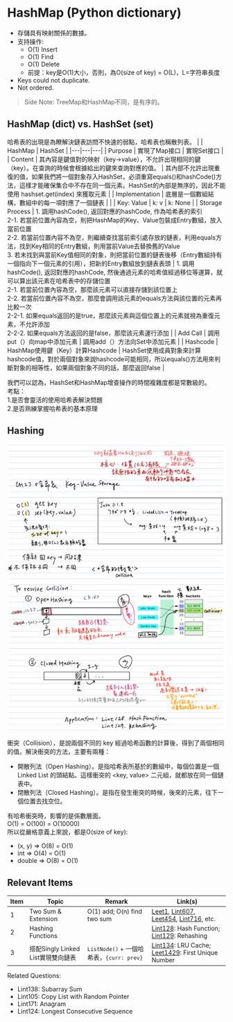 # HashMap (Python dictionary)

- 存儲具有映射關係的數據。
- 支持操作:
    - O(1) Insert
    - O(1) Find
    - O(1) Delete
    - 前提：key是O(1)大小，否則，為O(size of key) = O(L)，L=字符串長度
- Keys could not duplicate.
- Not ordered.
> Side Note: TreeMap和HashMap不同，是有序的。

## HashMap (dict) vs. HashSet (set)
哈希表的出現是為瞭解決鏈表訪問不快速的弱點，哈希表也稱散列表。
|  | HashMap | HashSet |
|---|---|---|
| Purpose | 實現了Map接口 | 實現Set接口 |
| Content | 其內容是鍵值對的映射（key->value），不允許出現相同的鍵（key）。在查詢的時候會根據給出的鍵來查詢對應的值。 | 其內部不允許出現重復的值，如果我們將一個對象存入HashSet，必須重寫equals()和hashCode()方法，這樣才能確保集合中不存在同一個元素。HashSet的內部是無序的，因此不能使用 hashset.get(index) 來獲取元素 |
| Implementation | 底層是一個數組結構，數組中的每一項對應了一個鏈表 |  |
| Key: Value | k: v | k: None |
| Storage Process | 1. 調用hashCode(), 返回對應的hashCode, 作為哈希表的索引<br>2-1. 若當前位置內容為空，則把HashMap的Key、Value包裝成Entry數組，放入當前位置<br>2-2. 若當前位置內容不為空，則繼續查找當前索引處存放的鏈表，利用equals方法，找到Key相同的Entry數組，則用當前Value去替換舊的Value<br>3. 若未找到與當前Key值相同的對象，則把當前位置的鏈表後移（Entry數組持有一個指向下一個元素的引用），把新的Entry數組放到鏈表表頭 | 1. 調用hashCode(), 返回對應的hashCode, 然後通過元素的哈希值經過移位等運算，就可以算出該元素在哈希表中的存儲位置<br>2-1. 若當前位置內容為空，那麼該元素可以直接存儲到該位置上<br>2-2. 若當前位置內容不為空，那麼會調用該元素的equals方法與該位置的元素再比較一次<br>2-2-1. 如果equals返回的是true，那麼該元素與這個位置上的元素就視為重復元素，不允許添加<br>2-2-2. 如果equals方法返回的是false，那麼該元素運行添加 |
| Add Call | 調用put（）向map中添加元素 | 調用add（）方法向Set中添加元素 |
| Hashcode | HashMap使用鍵（Key）計算Hashcode | HashSet使用成員對象來計算hashcode值，對於兩個對象來說hashcode可能相同，所以equals()方法用來判斷對象的相等性，如果兩個對象不同的話，那麼返回false |

我們可以認為，HashSet和HashMap增查操作的時間複雜度都是常數級的。\
考點：\
1.是否會靈活的使用哈希表解決問題\
2.是否熟練掌握哈希表的基本原理

## Hashing
<p>
    <img src="../images/23_Hash.jpg" width="800" />
</p>

衝突（Collision），是說兩個不同的 key 經過哈希函數的計算後，得到了兩個相同的值。解決衝突的方法，主要有兩種：

- 開散列法（Open Hashing）。是指哈希表所基於的數組中，每個位置是一個 Linked List 的頭結點。這樣衝突的 <key, value> 二元組，就都放在同一個鏈表中。
- 閉散列法（Closed Hashing）。是指在發生衝突的時候，後來的元素，往下一個位置去找空位。

有哈希衝突時，影響的是係數層面。\
O(1) = O(100) = O(10000)\
所以從嚴格意義上來說，都是O(size of key):
- (x, y) => O(8) = O(1)
- int => O(4) = O(1)
- double => O(8) = O(1)

## Relevant Items
| Item | Topic | Remark | Link(s) |
|  ----  |  ----  | ----  | ----  |
| 1 | Two Sum & Extension | O(1) add; O(n) find two sum | [Leet1](https://github.com/chkao831/Algo_learning_notes/blob/main/Hashmap/LeetCode_1_Two-sum.md), [Lint607](https://github.com/chkao831/Algo_learning_notes/blob/main/Hashmap/LintCode_607_Two-Sum-III-Data-structure-design.md), [Leet454](https://github.com/chkao831/Algo_learning_notes/blob/main/Hashmap/LeetCode_454_4Sum-II.md), [Lint716](https://github.com/chkao831/Algo_learning_notes/blob/main/Hashmap/LintCode_716_Add-and-Search.md), etc. |
| 2 | Hashing Functions | | [Lint128](https://github.com/chkao831/Algo_learning_notes/blob/main/Hashmap/LintCode_128_Hash-Function.md): Hash Function; [Lint129](https://github.com/chkao831/Algo_learning_notes/blob/main/Hashmap/LintCode_129_Rehashing.md): Rehashing |
| 3 | 搭配Singly Linked List實現雙向鏈表 | `ListNode()` + 一個哈希表，`{curr: prev}` | [Lint134](https://github.com/chkao831/Algo_learning_notes/blob/main/LinkedList/LintCode_134_LRU-Cache.md): LRU Cache; [Leet1429](https://github.com/chkao831/Algo_learning_notes/blob/main/LinkedList/LeetCode_1429_First-Unique-Number.md): First Unique Number | 

Related Questions: 
- Lint138: Subarray Sum
- Lint105: Copy List with Random Pointer
- Lint171: Anagram
- Lint124: Longest Consecutive Sequence
